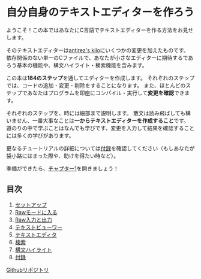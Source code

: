 # 自分自身のテキストエディターを作ろう

ようこそ！この本ではあなたにC言語でテキストエディターを作る方法をお見せします。

そのテキストエディターは[antirez's kilo](http://antirez.com/news/108)にいくつかの変更を加えたものです。
依存関係のない単一のCファイルで、あなたが小さなエディターに期待するであろう基本の機能や、構文ハイライト・検索機能を含みます。

この本は**184のステップ**を通してエディターを作成します。
それぞれのステップでは、コードの追加・変更・削除をすることになります。
また、ほとんどのステップであなたはプログラムを即座にコンパイル・実行して**変更を確認**できます。

それぞれのステップを、時には細部まで説明します。
散文は読み飛ばしても構いません、一番大事なことは**一からテキストエディターを作成すること**です。
道のりの中で学ぶことはなんでも学びです、変更を入力して結果を確認することには多くの学びがあります。

更なるチュートリアルの詳細については[付録]()を確認してください（もしあなたが袋小路にはまった際や、助けを得たい時など）。

準備ができたら、[チャプター1](./contents/01setup)を開きましょう！

## 目次
1. [セットアップ](./contents/01setup)
2. [Rawモードに入る](./contents/02enteringRawMode.md)
3. [Raw入力と出力]()
4. [テキストビューワー]()
5. [テキストエディタ]()
6. [検索]()
7. [構文ハイライト]()
8. [付録]()


[Githubリポジトリ](https://github.com/kato-k/kilo-tutorial-ja)
